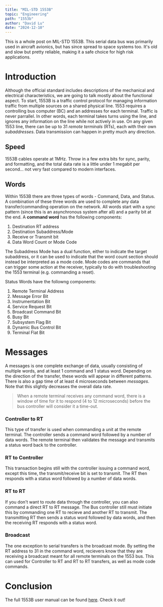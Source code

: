 ```yaml
---
title: "MIL-STD 1553B"
topic: "Engineering"
path: "1553b"
author: "David Lu"
date: "2024-12-10"
---
```


This is a whole post on MIL-STD 1553B. This serial data bus was primarily used in aircraft avionics, but has since spread to space systems too. It's old and slow but pretty reliable, making it a safe choice for high risk applications. 

# Introduction

Although the official standard includes descriptions of the mechanical and electrical characteristics, we are going to talk mostly about the functional aspect. To start, 1553B is a traffic control protocol for managing information traffic from multiple sources on a shared physical line. 1553 requires a controlling bus computer (BC) and an addresses for each terminal. Traffic is never parrallel. In other words, each terminal takes turns using the line, and ignores any information on the line while not actively in use. On any given 1553 line, there can be up to 31 *remote terminals* (RTs), each with their own *subaddresses*. Data transmission can happen in pretty much any direction.

## Speed

1553B cables operate at 1MHz. Throw in a few extra bits for sync, parity, and formatting, and the total data rate is a little under 1 megabit per second... not very fast compared to modern interfaces.

## Words

Within 1553B there are three types of words - Command, Data, and Status. A combination of these three words are used to complete any data transfer/commanding operation on the network. All words start with a sync pattern (since this is an asynchronous system after all) and a parity bit at the end. A **command word** has the following components:

1. Destination RT address
2. Destination Subaddress/Mode
3. Receive or Transmit bit
4. Data Word Count or Mode Code

The Subaddress Mode has a dual function, either to indicate the target subaddress, or it can be used to indicate that the word count section should instead be interpreted as a mode code. Mode codes are commands that can trigger some action at the receiver, typically to do with troubleshooting the 1553 terminal (e.g. commanding a reset). 

Status Words have the followng components:

1. Remote Terminal Address
2. Message Error Bit
3. Instrumentation Bit
4. Service Request Bit
5. Broadcast Command Bit
6. Busy Bit
7. Subsystem Flag Bit
8. Dynamic Bus Control Bit
9. Terminal Flat Bit


# Messages

A messages is one complete exchange of data, usually consisting of multiple words, and at least 1 command and 1 status word. Depending on the direction of the transfer, these words will appear in different patterns. There is also a gap time of at least 4 microseconds between *messages*. Note that this slightly decreases the overall data rate. 

> When a remote terminal receives any command word, there is a window of time for it to respond (4 to 12 microseconds) before the bus controller will consider it a time-out.   

### Controller to RT

This type of transfer is used when commanding a unit at the remote terminal. The controller sends a command word followed by a number of data words. The remote terminal then validates the message and transmits a status word back to the controller. 

### RT to Controller

This transaction begins still with the controller issuing a command word, except this time, the transmit/receive bit is set to transmit. The RT then responds with a status word followed by a number of data words. 

### RT to RT

If you don't want to route data through the controller, you can also command a direct RT to RT message. The Bus controller still must initiate this by commanding one RT to recieve and another RT to transmit. The transmitting RT then sends a status word followed by data words, and then the receiving RT responds with a status word. 

### Broadcast

The one exception to serial transfers is the broadcast mode. By setting the RT address to 31 in the command word, recievers know that they are receiving a broadcast meant for all remote terminals on the 1553 bus. This can used for Controller to RT and RT to RT transfers, as well as mode code commands.


# Conclusion

The full 1553B user manual can be found [here](https://www.aim-online.com/wp-content/uploads/2019/01/aim-ovw1553-u.pdf). Check it out!
